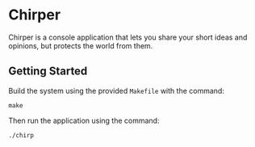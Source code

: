 # Chirper

Chirper is a console application that lets you share your short ideas and opinions, but protects the world from them.

## Getting Started

Build the system using the provided `Makefile` with the command:

`make`

Then run the application using the command:

`./chirp`
